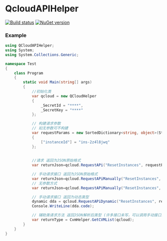 QcloudAPIHelper
===

[![Build status](https://ci.appveyor.com/api/projects/status/y0ujjupllx5ux5r8?svg=true)](https://ci.appveyor.com/project/xjoker/qcloudapihelper)
[![NuGet version](https://badge.fury.io/nu/QCloudAPIHelper.png)](https://badge.fury.io/nu/QCloudAPIHelper)

### Example
```csharp
using QCloudAPIHelper;
using System;
using System.Collections.Generic;

namespace Test
{
    class Program
    {
        static void Main(string[] args)
        {
            //初始化类
            var qcloud = new QCloudHelper
            {
                _SecretId = "****",
                _SecretKey = "****"
            };

            // 构建请求参数
            // 如无参数可不构建
            var requestParams = new SortedDictionary<string, object>(StringComparer.Ordinal)
            {
                ["instanceId"] = "ins-2z4l8jwq"
            };
            
            
            //请求 返回为JSON原始格式
            var returnJson=qcloud.RequestAPi("ResetInstances", requestParams, APIEnum.APIUrl.Cvm,APIEnum.CVMRegion.gz);

            // 手动请求接口 返回为JSON原始格式
            var returnJson=qcloud.RequestAPiManually("ResetInstances", requestParams, "cvm.api.qcloud.com", "gz");
            // 无参数方式
            var returnJson=qcloud.RequestAPiManually("ResetInstances", null, "cvm.api.qcloud.com", "gz");

            // 手动请求接口 返回为动态类型
            dynamic dda = qcloud.RequestAPiDynamic("ResetInstances", requestParams, "cvm.api.qcloud.com", "gz");
            Console.WriteLine(dda.code);

            // 辅助类请求方法 返回JSON解析后类型 (许多接口未写，可以调用手动接口来返回)
            var returnType = CvmHelper.GetCVMList(qcloud);
        }
    }
}
```